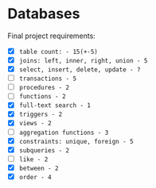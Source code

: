 # Databases

Final project requirements:

- [x] `table count: - 15(+-5)`
- [x] `joins: left, inner, right, union - 5`
- [x] `select, insert, delete, update - ?`
- [ ] `transactions - 5 `
- [ ] `procedures - 2`
- [ ] `functions - 2`
- [x] `full-text search - 1`
- [x] `triggers - 2`
- [x] `views - 2`
- [ ] `aggregation functions - 3`
- [x] `constraints: unique, foreign - 5`
- [x] `subqueries - 2`
- [ ] `like - 2`
- [x] `between - 2`
- [x] `order - 4`
